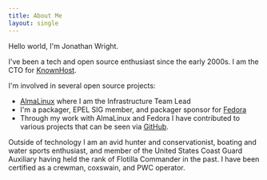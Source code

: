 ```yaml
---
title: About Me
layout: single
---
```


Hello world, I'm Jonathan Wright.

I've been a tech and open source enthusiast since the early 2000s.  I am the CTO for [KnownHost](https://www.knownhost.com).

I'm involved in several open source projects:

- [AlmaLinux](https://almalinux.org) where I am the Infrastructure Team Lead
- I'm a packager, EPEL SIG member, and packager sponsor for [Fedora](https://fedoraproject.org)
- Through my work with AlmaLinux and Fedora I have contributed to various projects that can be seen via [GitHub](https://github.com/jonathanspw).

Outside of technology I am an avid hunter and conservationist, boating and water sports enthusiast, and member of the United States Coast Guard Auxiliary having held the rank of Flotilla Commander in the past.  I have been certified as a crewman, coxswain, and PWC operator.
